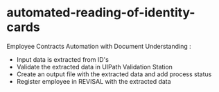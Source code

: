 # automated-reading-of-identity-cards
Employee Contracts Automation with Document Understanding :
* Input data is extracted from ID's
* Validate the extracted data in UIPath Validation Station
* Create an output file with the extracted data and add process status
* Register employee in REVISAL with the extracted data
